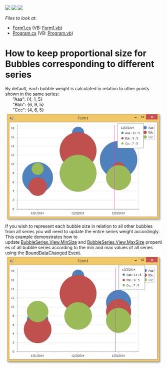 <!-- default badges list -->
![](https://img.shields.io/endpoint?url=https://codecentral.devexpress.com/api/v1/VersionRange/128575098/15.2.4%2B)
[![](https://img.shields.io/badge/Open_in_DevExpress_Support_Center-FF7200?style=flat-square&logo=DevExpress&logoColor=white)](https://supportcenter.devexpress.com/ticket/details/T180335)
[![](https://img.shields.io/badge/📖_How_to_use_DevExpress_Examples-e9f6fc?style=flat-square)](https://docs.devexpress.com/GeneralInformation/403183)
<!-- default badges end -->
<!-- default file list -->
*Files to look at*:

* [Form1.cs](./CS/WindowsApplication12/Form1.cs) (VB: [Form1.vb](./VB/WindowsApplication12/Form1.vb))
* [Program.cs](./CS/WindowsApplication12/Program.cs) (VB: [Program.vb](./VB/WindowsApplication12/Program.vb))
<!-- default file list end -->
# How to keep proportional size for Bubbles corresponding to different series


<p>By default, each bubble weight is calculated in relation to other points shown in the same series:<br />      "Aaa": {4, 1, 5}<br />      "Bbb": {6, 9, 5}<br />      "Ccc": {4, 6, 5}<br /><img src="https://raw.githubusercontent.com/DevExpress-Examples/how-to-keep-proportional-size-for-bubbles-corresponding-to-different-series-t180335/15.2.4+/media/8ee21674-792a-11e4-80ba-00155d624807.png"><br /> If you wish to represent each bubble size in relation to all other bubbles from all series you will need to update the entire series weight accordingly. This example demonstrates how to update <a href="https://documentation.devexpress.com/#CoreLibraries/DevExpressXtraChartsBubbleSeriesView_MinSizetopic">BubbleSeries.View.MinSize</a> and <a href="https://documentation.devexpress.com/#CoreLibraries/DevExpressXtraChartsBubbleSeriesView_MaxSizetopic">BubbleSeries.View.MaxSize</a> properties of all bubble series according to the min and max values of all series using the <a href="https://documentation.devexpress.com/#WindowsForms/DevExpressXtraChartsChartControl_BoundDataChangedtopic">BoundDataChanged Event</a>.<br /><img src="https://raw.githubusercontent.com/DevExpress-Examples/how-to-keep-proportional-size-for-bubbles-corresponding-to-different-series-t180335/15.2.4+/media/996c65a8-792a-11e4-80ba-00155d624807.png"><br /><br /></p>

<br/>


